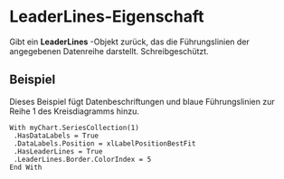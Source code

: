 
# LeaderLines-Eigenschaft

Gibt ein  **LeaderLines** -Objekt zurück, das die Führungslinien der angegebenen Datenreihe darstellt. Schreibgeschützt.


## Beispiel

Dieses Beispiel fügt Datenbeschriftungen und blaue Führungslinien zur Reihe 1 des Kreisdiagramms hinzu.


```
With myChart.SeriesCollection(1) 
 .HasDataLabels = True 
 .DataLabels.Position = xlLabelPositionBestFit 
 .HasLeaderLines = True 
 .LeaderLines.Border.ColorIndex = 5 
End With
```

